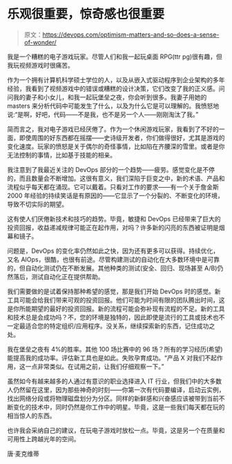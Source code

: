 # 乐观很重要，惊奇感也很重要

> 原文：<https://devops.com/optimism-matters-and-so-does-a-sense-of-wonder/>

我是一个糟糕的电子游戏玩家。尽管人们和我一起玩桌面 RPG(ttr pg)很有趣，但我玩视频游戏时很痛苦。

作为一个拥有计算机科学硕士学位的人，以及从嵌入式驱动程序到企业架构的多年经验，我看到了视频游戏中的错误或糟糕的设计决策，它们改变了我的正义感。问问我的妻子和小女儿，和我一起玩堡垒之夜，你会听到很多。我妻子用她的 masters 来分析代码中可能发生了什么，以及为什么它是可以理解的。我愤怒地说:“是啊，好吧，代码——不是我，也不是另一个人——刚刚淘汰了我。”

简而言之，我对电子游戏已经厌倦了。作为一个休闲游戏玩家，我看到了不好的一面，即使周围的好东西都在摇摆——史诗级开发者，你们做得很好，尤其是游戏的变化速度。玩家的愤怒是关于偶尔的奇怪事情，比如陷在齐腰深的雪里。或者是你无法控制的事情，比如基于技能的相亲。

我注意到了我最近关注的 DevOps 部分的一个趋势——疲劳。感觉变化是不停的，而且数量会不断增加。这很有意义，我们深陷于巨变之中，新的术语、产品和流程似乎每天都在涌现。它可以戴着。只看对工作的要求——有一个关于詹金斯 2000 年经验的持续笑话是有原因的——它显示了一个分裂的、不断变化的环境，导致不切实际的期望。

这有使人们厌倦新技术和技巧的趋势。毕竟，敏捷和 DevOps 已经带来了巨大的投资回报，收益递减规律可能正在起作用，对吗？许多新的闪亮的东西被证明是烟幕和镜子。

问题是，DevOps 的变化率仍然如此之快，因为还有更多可以获得。持续优化，又名 AIOps，很酷，也很有前途。尽管构建测试的自动化在大多数环境中是可靠的，但自动化测试仍在不断发展。其他种类的测试(安全、回归、现场甚至 A/B)仍然落后，测试自动化正在提供帮助。

我们需要做的是试着保持那种希望的感觉，那是我们开始 DevOps 时的感觉。新工具可能会给我们带来可观的投资回报。他们可能为时间有限的团队腾出时间，这是你所能期望的最好的投资回报。新的流程可能会弥补现有流程的不足。新的工具和技术总是会成功吗？不，您的环境是独特的，因此即使是流行的工具或技术也不一定最适合您的特定组织/应用程序。没关系，继续探索新的东西，记住成功之处。

我在堡垒之夜有 4%的胜率。其他 100 场比赛中的 96 场？所有的学习经历(希望)能提高我的成功率。评估新工具也是如此。失败孕育成功。“产品 X 对我们不起作用，这一点非常类似。在试用之前，让我们仔细观察一下。”

虽然如今有越来越多的人通过有意识的职业选择进入 IT 行业，但我们中的大多数人仍然留在这里，因为那些神奇的时刻——你第一次有代码要编译，启动云实例，找出网络分段或将物理磁盘划分为分区。同样的新鲜感和兴奋感应该被带到当前不断变化的技术中，同时仍然是你工作中的明星。毕竟，这是一些我们每天都在玩的相当惊人的东西。

也许我会采纳自己的建议，在玩电子游戏时放松一点。毕竟，这是另一个在质量和可用性上跨越光年的空间。

唐·麦克维蒂